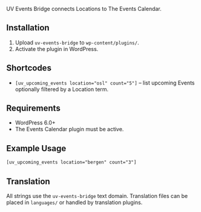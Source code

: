 UV Events Bridge connects Locations to The Events Calendar.

## Installation
1. Upload `uv-events-bridge` to `wp-content/plugins/`.
2. Activate the plugin in WordPress.

## Shortcodes
- `[uv_upcoming_events location="osl" count="5"]` – list upcoming Events optionally filtered by a Location term.

## Requirements
- WordPress 6.0+
- The Events Calendar plugin must be active.

## Example Usage

```html
[uv_upcoming_events location="bergen" count="3"]
```

## Translation
All strings use the `uv-events-bridge` text domain. Translation files can be placed in `languages/` or handled by translation plugins.

